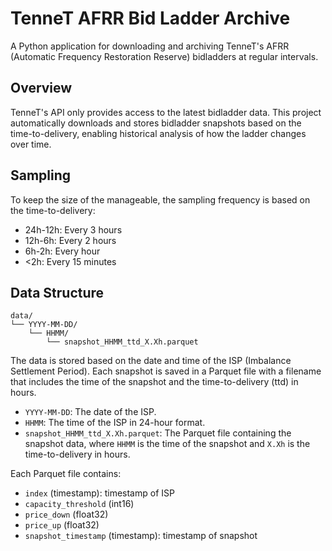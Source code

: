 # TenneT AFRR Bid Ladder Archive

A Python application for downloading and archiving TenneT's AFRR (Automatic Frequency Restoration Reserve) bidladders at regular intervals.

## Overview

TenneT's API only provides access to the latest bidladder data. This project automatically downloads and stores bidladder snapshots based on the time-to-delivery, enabling historical analysis of how the ladder changes over time.

## Sampling
To keep the size of the manageable, the sampling frequency is based on the time-to-delivery:

- 24h-12h: Every 3 hours
- 12h-6h: Every 2 hours
- 6h-2h: Every hour
- <2h: Every 15 minutes

## Data Structure
```
data/
└── YYYY-MM-DD/
    └── HHMM/
        └── snapshot_HHMM_ttd_X.Xh.parquet
```

The data is stored based on the date and time of the ISP (Imbalance Settlement Period). Each snapshot is saved in a Parquet file with a filename that includes the time of the snapshot and the time-to-delivery (ttd) in hours.

- `YYYY-MM-DD`: The date of the ISP.
- `HHMM`: The time of the ISP in 24-hour format.
- `snapshot_HHMM_ttd_X.Xh.parquet`: The Parquet file containing the snapshot data, where `HHMM` is the time of the snapshot and `X.Xh` is the time-to-delivery in hours.

Each Parquet file contains:

- `index` (timestamp): timestamp of ISP
- `capacity_threshold` (int16)
- `price_down` (float32)
- `price_up` (float32)
- `snapshot_timestamp` (timestamp): timestamp of snapshot
